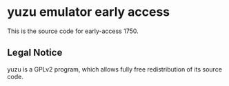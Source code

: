 yuzu emulator early access
=============

This is the source code for early-access 1750.

## Legal Notice

yuzu is a GPLv2 program, which allows fully free redistribution of its source code.
